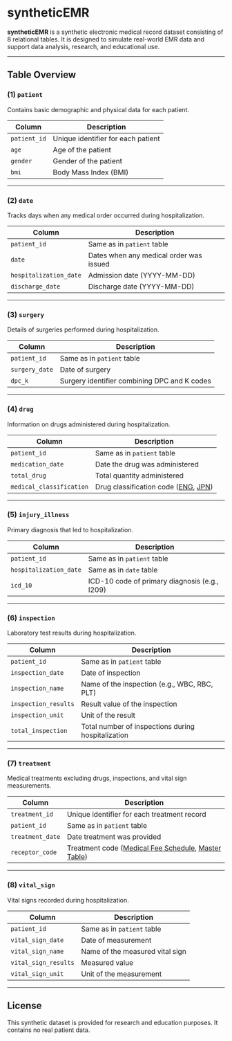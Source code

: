 # syntheticEMR

**syntheticEMR** is a synthetic electronic medical record dataset consisting of 8 relational tables. It is designed to simulate real-world EMR data and support data analysis, research, and educational use.

---

## Table Overview

### (1) `patient`

Contains basic demographic and physical data for each patient.

| Column       | Description                        |
|--------------|------------------------------------|
| `patient_id` | Unique identifier for each patient |
| `age`        | Age of the patient                 |
| `gender`     | Gender of the patient              |
| `bmi`        | Body Mass Index (BMI)              |

---

### (2) `date`

Tracks days when any medical order occurred during hospitalization.

| Column                | Description                                      |
|------------------------|--------------------------------------------------|
| `patient_id`           | Same as in `patient` table                       |
| `date`                 | Dates when any medical order was issued          |
| `hospitalization_date`| Admission date (YYYY-MM-DD)                      |
| `discharge_date`       | Discharge date (YYYY-MM-DD)                      |

---

### (3) `surgery`

Details of surgeries performed during hospitalization.

| Column       | Description                                                  |
|--------------|--------------------------------------------------------------|
| `patient_id` | Same as in `patient` table                                   |
| `surgery_date` | Date of surgery                                             |
| `dpc_k`      | Surgery identifier combining DPC and K codes                 |

---

### (4) `drug`

Information on drugs administered during hospitalization.

| Column               | Description                                                                 |
|----------------------|-----------------------------------------------------------------------------|
| `patient_id`         | Same as in `patient` table                                                  |
| `medication_date`    | Date the drug was administered                                              |
| `total_drug`         | Total quantity administered                                                 |
| `medical_classification` | Drug classification code ([ENG](https://www.kegg.jp/brite/br08301), [JPN](https://www.kegg.jp/brite/jp08301.keg)) |

---

### (5) `injury_illness`

Primary diagnosis that led to hospitalization.

| Column               | Description                          |
|----------------------|--------------------------------------|
| `patient_id`         | Same as in `patient` table           |
| `hospitalization_date` | Same as in `date` table            |
| `icd_10`             | ICD-10 code of primary diagnosis (e.g., I209) |

---

### (6) `inspection`

Laboratory test results during hospitalization.

| Column              | Description                                               |
|---------------------|-----------------------------------------------------------|
| `patient_id`        | Same as in `patient` table                                |
| `inspection_date`   | Date of inspection                                        |
| `inspection_name`   | Name of the inspection (e.g., WBC, RBC, PLT)              |
| `inspection_results`| Result value of the inspection                            |
| `inspection_unit`   | Unit of the result                                        |
| `total_inspection`  | Total number of inspections during hospitalization        |

---

### (7) `treatment`

Medical treatments excluding drugs, inspections, and vital sign measurements.

| Column         | Description                                                                                                      |
|----------------|------------------------------------------------------------------------------------------------------------------|
| `treatment_id` | Unique identifier for each treatment record                                                                     |
| `patient_id`   | Same as in `patient` table                                                                                       |
| `treatment_date` | Date treatment was provided                                                                                    |
| `receptor_code`| Treatment code ([Medical Fee Schedule](https://shinryohoshu.mhlw.go.jp/shinryohoshu/kaitei/doKaiteiR06/), [Master Table](https://shinryohoshu.mhlw.go.jp/shinryohoshu/downloadMenu/sFile)) |

---

### (8) `vital_sign`

Vital signs recorded during hospitalization.

| Column               | Description                         |
|----------------------|-------------------------------------|
| `patient_id`         | Same as in `patient` table          |
| `vital_sign_date`    | Date of measurement                 |
| `vital_sign_name`    | Name of the measured vital sign     |
| `vital_sign_results` | Measured value                      |
| `vital_sign_unit`    | Unit of the measurement             |

---

## License

This synthetic dataset is provided for research and education purposes. It contains no real patient data.
